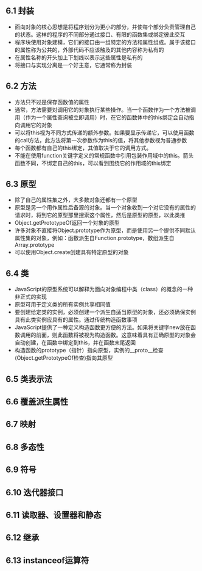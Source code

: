 ## 6.1 封装
* 面向对象的核心思想是将程序划分为更小的部分，并使每个部分负责管理自己的状态。这样的程序的不同部分通过接口、有限的函数集或绑定彼此交互
* 程序块使用对象建模，它们的接口由一组特定的方法和属性组成。属于该接口的属性称为公共的，外部代码不应该触及的其他内容称为私有的
* 在属性名称的开头加上下划线以表示这些属性是私有的
* 将接口与实现分离是一个好主意，它通常称为封装

## 6.2 方法
* 方法只不过是保存函数值的属性
* 通常，方法需要对调用它的对象执行某些操作。当一个函数作为一个方法被调用（作为一个属性查询被立即调用）时，在它的函数体中的this绑定会自动指向调用它的对象
* 可以将this视为不同方式传递的额外参数。如果要显示传递它，可以使用函数的call方法，此方法将第一次参数作为this的值，将其他参数视为普通参数
* 每个函数都有自己的this绑定，其值取决于它的调用方式。
* 不能在使用function关键字定义的常规函数中引用包装作用域中的this。箭头函数不同，不绑定自己的this，可以看到围绕它的作用域的this绑定

## 6.3 原型
* 除了自己的属性集之外，大多数对象还都有一个原型
* 原型是另一个用作属性后备源的对象。当一个对象收到一个对它没有的属性的请求时，将到它的原型那里搜索这个属性，然后是原型的原型，以此类推
* Object.getPrototypeOf返回一个对象的原型
* 许多对象不直接将Object.prototype作为原型，而是使用另一个提供不同默认属性集的对象，例如：函数派生自Function.prototype，数组派生自Array.prototype
* 可以使用Object.create创建具有特定原型的对象

## 6.4 类
* JavaScript的原型系统可以解释为面向对象编程中类（class）的概念的一种非正式的实现
* 原型可用于定义类的所有实例共享相同值
* 要创建给定类的实例，必须创建一个派生自适当原型的对象，还必须确保实例具有此类实例应具有的属性。通过传统构造函数事项
* JavaScript提供了一种定义构造函数更方便的方法。如果将关键字new放在函数调用的前面，则此函数将被视为构造函数。这意味着具有正确原型的对象会自动创建，在函数中绑定到this，并在函数末尾返回
* 构造函数的prototype（指针）指向原型，实例的\__proto__检查(Object.getPrototypeOf检查)指向其原型

## 6.5 类表示法
## 6.6 覆盖派生属性
## 6.7 映射
## 6.8 多态性
## 6.9 符号
## 6.10 迭代器接口
## 6.11 读取器、设置器和静态
## 6.12 继承
## 6.13 instanceof运算符

